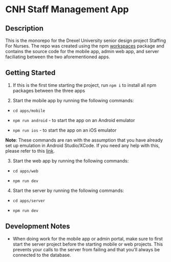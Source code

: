 # CNH Staff Management App

## Description

This is the monorepo for the Drexel University senior design project Staffing For Nurses. The repo was created using the npm [workspaces](https://docs.npmjs.com/cli/v8/using-npm/workspaces) package and contains the source code for the mobile app, admin web app, and server faciliating between the two aforementioned apps.

## Getting Started

1. If this is the first time starting the project, run `npm i` to install all npm packages between the three apps

2. Start the mobile app by running the following commands:

- `cd apps/mobile`

- `npm run android` - to start the app on an Android emulator

- `npm run ios` - to start the app on an iOS emulator

**Note**: These commands are ran with the assumption that you have already set up emulation in Android Studio/XCode. If you need any help with this, please refer to this [link](https://reactnative.dev/docs/environment-setup?guide=native).

3. Start the web app by running the following commands:

- `cd apps/web`

- `npm run dev`

4. Start the server by running the following commands:

- `cd apps/server`

- `npm run dev`

## Development Notes

- When doing work for the mobile app or admin portal, make sure to first start the server project before the starting mobile or web projects. This prevents your calls to the server from failing and that you'll always be connected to the database.
